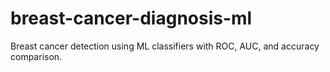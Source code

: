 # breast-cancer-diagnosis-ml
Breast cancer detection using ML classifiers with ROC, AUC, and accuracy comparison.
